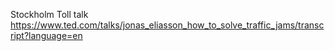 Stockholm Toll talk
https://www.ted.com/talks/jonas_eliasson_how_to_solve_traffic_jams/transcript?language=en